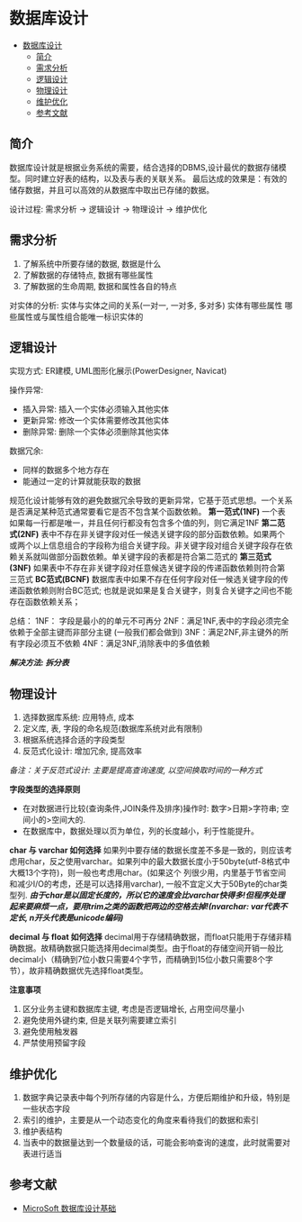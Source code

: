 # 数据库设计

<!-- TOC -->

- [数据库设计](#数据库设计)
    - [简介](#简介)
    - [需求分析](#需求分析)
    - [逻辑设计](#逻辑设计)
    - [物理设计](#物理设计)
    - [维护优化](#维护优化)
    - [参考文献](#参考文献)

<!-- /TOC -->

## 简介
数据库设计就是根据业务系统的需要，结合选择的DBMS,设计最优的数据存储模型。同时建立好表的结构，以及表与表的关联关系。
最后达成的效果是：有效的储存数据，并且可以高效的从数据库中取出已存储的数据。

设计过程: 需求分析 -> 逻辑设计 -> 物理设计 -> 维护优化

## 需求分析
1. 了解系统中所要存储的数据, 数据是什么
2. 了解数据的存储特点, 数据有哪些属性
3. 了解数据的生命周期, 数据和属性各自的特点

对实体的分析:
实体与实体之间的关系(一对一, 一对多, 多对多)
实体有哪些属性
哪些属性或与属性组合能唯一标识实体的

## 逻辑设计
实现方式: ER建模, UML图形化展示(PowerDesigner, Navicat)

操作异常: 
+ 插入异常: 插入一个实体必须输入其他实体
+ 更新异常: 修改一个实体需要修改其他实体
+ 删除异常: 删除一个实体必须删除其他实体

数据冗余:
+ 同样的数据多个地方存在
+ 能通过一定的计算就能获取的数据

规范化设计能够有效的避免数据冗余导致的更新异常，它基于范式思想。一个关系是否满足某种范式通常要看它是否不包含某个函数依赖。
**第一范式(1NF)**
一个表如果每一行都是唯一，并且任何行都没有包含多个值的列，则它满足1NF
**第二范式(2NF)**
表中不存在非关键字段对任一候选关键字段的部分函数依赖。如果两个或两个以上信息组合的字段称为组合关键字段。非关键字段对组合关键字段存在依赖关系就叫做部分函数依赖。单关键字段的表都是符合第二范式的
**第三范式(3NF)**
如果表中不存在非关键字段对任意候选关键字段的传递函数依赖则符合第三范式
**BC范式(BCNF)**
数据库表中如果不存在任何字段对任一候选关键字段的传递函数依赖则附合BC范式; 也就是说如果是复合关键字，则复合关键字之间也不能存在函数依赖关系；

总结：
1NF： 字段是最小的的单元不可再分 
2NF：满足1NF,表中的字段必须完全依赖于全部主键而非部分主键 (一般我们都会做到)
3NF：满足2NF,非主键外的所有字段必须互不依赖
4NF：满足3NF,消除表中的多值依赖

***解决方法: 拆分表***

## 物理设计
1. 选择数据库系统: 应用特点, 成本
2. 定义库, 表, 字段的命名规范(数据库系统对此有限制)
3. 根据系统选择合适的字段类型
4. 反范式化设计: 增加冗余, 提高效率

*备注：关于反范式设计: 主要是提高查询速度, 以空间换取时间的一种方式*

**字段类型的选择原则**
+ 在对数据进行比较(查询条件,JOIN条件及排序)操作时: 数字>日期>字符串; 空间小的>空间大的. 
+ 在数据库中，数据处理以页为单位，列的长度越小，利于性能提升。

**char 与 varchar 如何选择**
如果列中要存储的数据长度差不多是一致的，则应该考虑用char，反之使用varchar。如果列中的最大数据长度小于50byte(utf-8格式中大概13个字符)，则一般也考虑用char。(如果这个 列很少用，内里基于节省空间和减少I/O的考虑，还是可以选择用varchar), 一般不宜定义大于50Byte的char类型列.  ***由于char是以固定长度的，所以它的速度会比varchar快得多!但程序处理起来要麻烦一点，要用trim之类的函数把两边的空格去掉!(nvarchar: var代表不定长, n开头代表是unicode编码)***

**decimal 与 float 如何选择**
decimal用于存储精确数据，而float只能用于存储非精确数据。故精确数据只能选择用decimal类型。由于float的存储空间开销一般比decimal小（精确到7位小数只需要4个字节，而精确到15位小数只需要8个字节），故非精确数据优先选择float类型。

**注意事项**
1. 区分业务主键和数据库主键, 考虑是否逻辑增长, 占用空间尽量小
2. 避免使用外键约束, 但是关联列需要建立索引
3. 避免使用触发器
4. 严禁使用预留字段

## 维护优化
1. 数据字典记录表中每个列所存储的内容是什么，方便后期维护和升级，特别是一些状态字段
2. 索引的维护，主要是从一个动态变化的角度来看待我们的数据和索引
3. 维护表结构
4. 当表中的数据量达到一个数量级的话，可能会影响查询的速度，此时就需要对表进行适当

## 参考文献
- [MicroSoft 数据库设计基础](https://support.office.com/zh-cn/article/%E6%95%B0%E6%8D%AE%E5%BA%93%E8%AE%BE%E8%AE%A1%E5%9F%BA%E7%A1%80-eb2159cf-1e30-401a-8084-bd4f9c9ca1f5)
